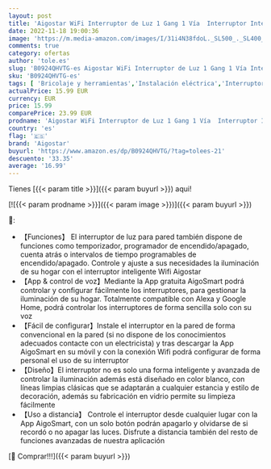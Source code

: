```yaml
---
layout: post
title: 'Aigostar WiFi Interruptor de Luz 1 Gang 1 Vía  Interruptor Inteligente Compatible con Alexa/Google Home  Interruptor de Pared Inteligente con App AigoSmart y Función de Temporizador Control por Voz'
date: 2022-11-18 19:00:36
image: 'https://m.media-amazon.com/images/I/31i4N38fdoL._SL500_._SL400_.jpg'
comments: true
category: ofertas
author: 'tole.es'
slug: 'B0924QHVTG-es Aigostar WiFi Interruptor de Luz 1 Gang 1 Vía Interruptor...'
sku: 'B0924QHVTG-es'
tags: [ 'Bricolaje y herramientas','Instalación eléctrica','Interruptores y reguladores de luz','aigostar','google','home','🇪🇸', ]
actualPrice: 15.99 EUR
currency: EUR
price: 15.99
comparePrice: 23.99 EUR
prodname: 'Aigostar WiFi Interruptor de Luz 1 Gang 1 Vía  Interruptor Inteligente Compatible con Alexa/Google Home  Interruptor de Pared Inteligente con App AigoSmart y Función de Temporizador Control por Voz'
country: 'es'
flag: '🇪🇸'
brand: 'Aigostar'
buyurl: 'https://www.amazon.es/dp/B0924QHVTG/?tag=tolees-21'
descuento: '33.35'
average: '16.99'
---
```


Tienes [{{< param title >}}]({{< param buyurl >}}) aqui!

[![{{< param prodname >}}]({{< param image >}})]({{< param buyurl >}})

🔎:

- 【Funciones】 El interruptor de luz para pared también dispone de funciones como temporizador, programador de encendido/apagado, cuenta atrás o intervalos de tiempo programables de encendido/apagado. Controle y ajuste a sus necesidades la iluminación de su hogar con el interruptor inteligente Wifi Aigostar
- 【App & control de voz】Mediante la App gratuita AigoSmart podrá controlar y configurar fácilmente los interruptores, para gestionar la iluminación de su hogar. Totalmente compatible con Alexa y Google Home, podrá controlar los interruptores de forma sencilla solo con su voz
- 【Fácil de configurar】Instale el interruptor en la pared de forma convencional en la pared (si no dispone de los conocimientos adecuados contacte con un electricista) y tras descargar la App AigoSmart en su móvil y con la conexión Wifi podrá configurar de forma personal el uso de su interruptor
- 【Diseño】El interruptor no es solo una forma inteligente y avanzada de controlar la iluminación además está diseñado en color blanco, con líneas limpias clásicas que se adaptarán a cualquier estancia y estilo de decoración, además su fabricación en vidrio permite su limpieza fácilmente
- 【Uso a distancia】 Controle el interruptor desde cualquier lugar con la App AigoSmart, con un solo botón podrán apagarlo y olvidarse de si recordó o no apagar las luces. Disfrute a distancia también del resto de funciones avanzadas de nuestra aplicación

[🛒 Comprar!!!]({{< param buyurl >}})

